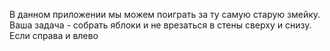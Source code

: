 В данном приложении мы можем поиграть за ту самую старую змейку.
Ваша задача - собрать яблоки и не врезаться в стены сверху и снизу. Если справа и влево 